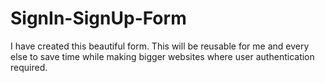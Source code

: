 # SignIn-SignUp-Form
I have created this beautiful form. This will be reusable for me and every else to save time while making bigger websites where user authentication required. 
